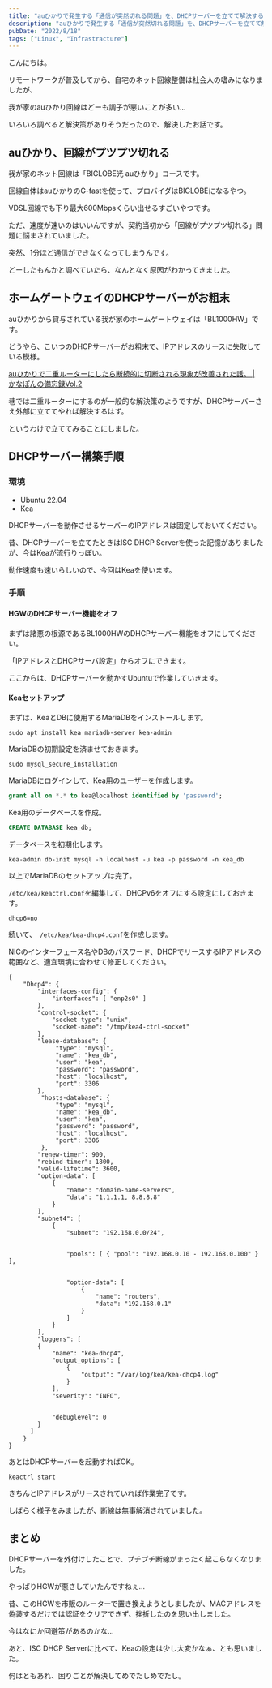 ```yaml
---
title: "auひかりで発生する「通信が突然切れる問題」を、DHCPサーバーを立てて解決する"
description: "auひかりで発生する「通信が突然切れる問題」を、DHCPサーバーを立てて解決する手順を説明します。"
pubDate: "2022/8/18"
tags: ["Linux", "Infrastracture"]
---
```


こんにちは。

リモートワークが普及してから、自宅のネット回線整備は社会人の嗜みになりましたが、

我が家のauひかり回線はどーも調子が悪いことが多い...

いろいろ調べると解決策がありそうだったので、解決したお話です。

## auひかり、回線がプツプツ切れる

我が家のネット回線は「BIGLOBE光 auひかり」コースです。

回線自体はauひかりのG-fastを使って、プロバイダはBIGLOBEになるやつ。

VDSL回線でも下り最大600Mbpsくらい出せるすごいやつです。

ただ、速度が速いのはいいんですが、契約当初から「回線がプツプツ切れる」問題に悩まされていました。

突然、1分ほど通信ができなくなってしまうんです。

どーしたもんかと調べていたら、なんとなく原因がわかってきました。

## ホームゲートウェイのDHCPサーバーがお粗末

auひかりから貸与されている我が家のホームゲートウェイは「BL1000HW」です。

どうやら、こいつのDHCPサーバーがお粗末で、IPアドレスのリースに失敗している模様。

[auひかりで二重ルーターにしたら断続的に切断される現象が改善された話。 | かなぽんの備忘録Vol.2](https://www.kanapon.me/archives/539)

巷では二重ルーターにするのが一般的な解決策のようですが、DHCPサーバーさえ外部に立ててやれば解決するはず。

というわけで立ててみることにしました。

## DHCPサーバー構築手順

### 環境

- Ubuntu 22.04
- Kea

DHCPサーバーを動作させるサーバーのIPアドレスは固定しておいてください。

昔、DHCPサーバーを立てたときはISC DHCP Serverを使った記憶がありましたが、今はKeaが流行りっぽい。

動作速度も速いらしいので、今回はKeaを使います。

### 手順

#### HGWのDHCPサーバー機能をオフ

まずは諸悪の根源であるBL1000HWのDHCPサーバー機能をオフにしてください。

「IPアドレスとDHCPサーバ設定」からオフにできます。

ここからは、DHCPサーバーを動かすUbuntuで作業していきます。

#### Keaセットアップ

まずは、KeaとDBに使用するMariaDBをインストールします。

```shell
sudo apt install kea mariadb-server kea-admin
```
 
MariaDBの初期設定を済ませておきます。

```shell
sudo mysql_secure_installation
```

MariaDBにログインして、Kea用のユーザーを作成します。

```sql
grant all on *.* to kea@localhost identified by 'password';
```

Kea用のデータベースを作成。

```sql
CREATE DATABASE kea_db;
```

データベースを初期化します。

```shell
kea-admin db-init mysql -h localhost -u kea -p password -n kea_db
```

以上でMariaDBのセットアップは完了。

`/etc/kea/keactrl.conf`を編集して、DHCPv6をオフにする設定にしておきます。

```
dhcp6=no
```

続いて、　`/etc/kea/kea-dhcp4.conf`を作成します。

NICのインターフェース名やDBのパスワード、DHCPでリースするIPアドレスの範囲など、適宜環境に合わせて修正してください。
 
```
{
    "Dhcp4": {
        "interfaces-config": {
            "interfaces": [ "enp2s0" ]
        },
        "control-socket": {
            "socket-type": "unix",
            "socket-name": "/tmp/kea4-ctrl-socket"
        },
        "lease-database": {
             "type": "mysql",
             "name": "kea_db",
             "user": "kea",
             "password": "password",
             "host": "localhost",
             "port": 3306
        },
         "hosts-database": {
             "type": "mysql",
             "name": "kea_db",
             "user": "kea",
             "password": "password",
             "host": "localhost",
             "port": 3306
         },
        "renew-timer": 900,
        "rebind-timer": 1800,
        "valid-lifetime": 3600,
        "option-data": [
            {
                "name": "domain-name-servers",
                "data": "1.1.1.1, 8.8.8.8"
            }
        ],
        "subnet4": [
            {
                "subnet": "192.168.0.0/24",


                "pools": [ { "pool": "192.168.0.10 - 192.168.0.100" } ],


                "option-data": [
                    {
                        "name": "routers",
                        "data": "192.168.0.1"
                    }
                ]
            }
        ],
        "loggers": [
        {
            "name": "kea-dhcp4",
            "output_options": [
                {
                    "output": "/var/log/kea/kea-dhcp4.log"
                }
            ],
            "severity": "INFO",


            "debuglevel": 0
        }
      ]
    }
}
```

あとはDHCPサーバーを起動すればOK。

```shell
keactrl start
```

きちんとIPアドレスがリースされていれば作業完了です。

しばらく様子をみましたが、断線は無事解消されていました。

## まとめ

DHCPサーバーを外付けしたことで、プチプチ断線がまったく起こらなくなりました。

やっぱりHGWが悪さしていたんですねぇ...

昔、このHGWを市販のルーターで置き換えようとしましたが、MACアドレスを偽装するだけでは認証をクリアできず、挫折したのを思い出しました。

今はなにか回避策があるのかな...

あと、ISC DHCP Serverに比べて、Keaの設定は少し大変かなぁ、とも思いました。

何はともあれ、困りごとが解決してめでたしめでたし。